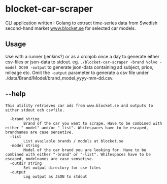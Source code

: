# blocket-car-scraper

CLI application written i Golang to extract time-series data from Swedish second-hand market www.blocket.se for selected car models. 

## Usage

Use with a runner (jenkins?) or as a cronjob once a day to generate either csv-files or json-data to stdout. 
eg. `./blocket-car-scraper -brand Volvo -model XC90 -output` to generate json-data containing ad subject, price, mileage etc. Omit the `-output` parameter to generate a csv file under ./data/Brand/Model/brand_model_yyyy-mm-dd.csv. 

## --help
```
This utility retrieves car ads from www.blocket.se and outputs to either stdout och csvfile.

  -brand string
    	Brand of the car you want to scrape. Have to be combined with either "-model" and/or "-list". Whitespaces have to be escaped, brandnames are case sensetive.
  -list
    	List available brands / models at blocket.se
  -model string
    	Model of the car brand you are looking for. Have to be combined with either "-brand" or "-list". Whitespaces have to be escaped, modelnames are case sensetive.
  -outdir string
    	Set output directory for csv files
  -output
    	Log output as JSON to stdout
```
